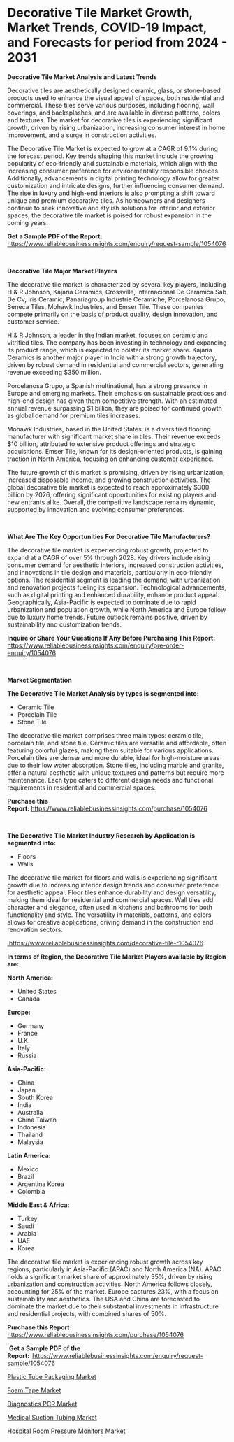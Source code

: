 <p><h1>Decorative Tile Market Growth, Market Trends, COVID-19 Impact, and Forecasts for period from 2024 - 2031</h1></p><p><strong>Decorative Tile Market Analysis and Latest Trends</strong></p>
<p><p>Decorative tiles are aesthetically designed ceramic, glass, or stone-based products used to enhance the visual appeal of spaces, both residential and commercial. These tiles serve various purposes, including flooring, wall coverings, and backsplashes, and are available in diverse patterns, colors, and textures. The market for decorative tiles is experiencing significant growth, driven by rising urbanization, increasing consumer interest in home improvement, and a surge in construction activities. </p><p>The Decorative Tile Market is expected to grow at a CAGR of 9.1% during the forecast period. Key trends shaping this market include the growing popularity of eco-friendly and sustainable materials, which align with the increasing consumer preference for environmentally responsible choices. Additionally, advancements in digital printing technology allow for greater customization and intricate designs, further influencing consumer demand. The rise in luxury and high-end interiors is also prompting a shift toward unique and premium decorative tiles. As homeowners and designers continue to seek innovative and stylish solutions for interior and exterior spaces, the decorative tile market is poised for robust expansion in the coming years.</p></p>
<p><strong>Get a Sample PDF of the Report:&nbsp;</strong> <a href="https://www.reliablebusinessinsights.com/enquiry/request-sample/1054076?utm_campaign=84&utm_medium=2&utm_source=Github&utm_content=ia&utm_term=07112024&utm_id=decorative-tile">https://www.reliablebusinessinsights.com/enquiry/request-sample/1054076</a></p>
<p>&nbsp;</p>
<p><strong>Decorative Tile Major Market Players</strong></p>
<p><p>The decorative tile market is characterized by several key players, including H & R Johnson, Kajaria Ceramics, Crossville, Internacional De Ceramica Sab De Cv, Iris Ceramic, Panariagroup Industrie Ceramiche, Porcelanosa Grupo, Seneca Tiles, Mohawk Industries, and Emser Tile. These companies compete primarily on the basis of product quality, design innovation, and customer service.</p><p>H & R Johnson, a leader in the Indian market, focuses on ceramic and vitrified tiles. The company has been investing in technology and expanding its product range, which is expected to bolster its market share. Kajaria Ceramics is another major player in India with a strong growth trajectory, driven by robust demand in residential and commercial sectors, generating revenue exceeding $350 million.</p><p>Porcelanosa Grupo, a Spanish multinational, has a strong presence in Europe and emerging markets. Their emphasis on sustainable practices and high-end design has given them competitive strength. With an estimated annual revenue surpassing $1 billion, they are poised for continued growth as global demand for premium tiles increases.</p><p>Mohawk Industries, based in the United States, is a diversified flooring manufacturer with significant market share in tiles. Their revenue exceeds $10 billion, attributed to extensive product offerings and strategic acquisitions. Emser Tile, known for its design-oriented products, is gaining traction in North America, focusing on enhancing customer experience.</p><p>The future growth of this market is promising, driven by rising urbanization, increased disposable income, and growing construction activities. The global decorative tile market is expected to reach approximately $300 billion by 2026, offering significant opportunities for existing players and new entrants alike. Overall, the competitive landscape remains dynamic, supported by innovation and evolving consumer preferences.</p></p>
<p>&nbsp;</p>
<p><strong>What Are The Key Opportunities For Decorative Tile Manufacturers?</strong></p>
<p><p>The decorative tile market is experiencing robust growth, projected to expand at a CAGR of over 5% through 2028. Key drivers include rising consumer demand for aesthetic interiors, increased construction activities, and innovations in tile design and materials, particularly in eco-friendly options. The residential segment is leading the demand, with urbanization and renovation projects fueling its expansion. Technological advancements, such as digital printing and enhanced durability, enhance product appeal. Geographically, Asia-Pacific is expected to dominate due to rapid urbanization and population growth, while North America and Europe follow due to luxury home trends. Future outlook remains positive, driven by sustainability and customization trends.</p></p>
<p><strong>Inquire or Share Your Questions If Any Before Purchasing This Report:</strong> <a href="https://www.reliablebusinessinsights.com/enquiry/pre-order-enquiry/1054076?utm_campaign=84&utm_medium=2&utm_source=Github&utm_content=ia&utm_term=07112024&utm_id=decorative-tile">https://www.reliablebusinessinsights.com/enquiry/pre-order-enquiry/1054076</a></p>
<p>&nbsp;</p>
<p><strong>Market Segmentation</strong></p>
<p><strong>The Decorative Tile Market Analysis by types is segmented into:</strong></p>
<p><ul><li>Ceramic Tile</li><li>Porcelain Tile</li><li>Stone Tile</li></ul></p>
<p><p>The decorative tile market comprises three main types: ceramic tile, porcelain tile, and stone tile. Ceramic tiles are versatile and affordable, often featuring colorful glazes, making them suitable for various applications. Porcelain tiles are denser and more durable, ideal for high-moisture areas due to their low water absorption. Stone tiles, including marble and granite, offer a natural aesthetic with unique textures and patterns but require more maintenance. Each type caters to different design needs and functional requirements in residential and commercial spaces.</p></p>
<p><strong>Purchase this Report:&nbsp;</strong><a href="https://www.reliablebusinessinsights.com/purchase/1054076?utm_campaign=84&utm_medium=2&utm_source=Github&utm_content=ia&utm_term=07112024&utm_id=decorative-tile">https://www.reliablebusinessinsights.com/purchase/1054076</a></p>
<p>&nbsp;</p>
<p><strong>The Decorative Tile Market Industry Research by Application is segmented into:</strong></p>
<p><ul><li>Floors</li><li>Walls</li></ul></p>
<p><p>The decorative tile market for floors and walls is experiencing significant growth due to increasing interior design trends and consumer preference for aesthetic appeal. Floor tiles enhance durability and design versatility, making them ideal for residential and commercial spaces. Wall tiles add character and elegance, often used in kitchens and bathrooms for both functionality and style. The versatility in materials, patterns, and colors allows for creative applications, driving demand in the construction and renovation sectors.</p></p>
<p><a href="https://www.reliablebusinessinsights.com/decorative-tile-r1054076?utm_campaign=84&utm_medium=2&utm_source=Github&utm_content=ia&utm_term=07112024&utm_id=decorative-tile">&nbsp;https://www.reliablebusinessinsights.com/decorative-tile-r1054076</a></p>
<p><strong>In terms of Region, the Decorative Tile Market Players available by Region are:</strong></p>
<p>
    <p> <strong> North America: </strong>
        <ul>
            <li>United States</li>
            <li>Canada</li>
        </ul>
        </p> 
    <p> <strong> Europe: </strong>
        <ul>
            <li>Germany</li>
            <li>France</li>
            <li>U.K.</li>
            <li>Italy</li>
            <li>Russia</li>
        </ul>
        </p> 
    <p> <strong> Asia-Pacific: </strong>
        <ul>
            <li>China</li>
            <li>Japan</li>
            <li>South Korea</li>
            <li>India</li>
            <li>Australia</li>
            <li>China Taiwan</li>
            <li>Indonesia</li>
            <li>Thailand</li>
            <li>Malaysia</li>
        </ul>
        </p> 
    <p> <strong> Latin America: </strong>
        <ul>
            <li>Mexico</li>
            <li>Brazil</li>
            <li>Argentina Korea</li>
            <li>Colombia</li>
        </ul>
        </p> 
    <p> <strong> Middle East & Africa: </strong>
        <ul>
            <li>Turkey</li>
            <li>Saudi</li>
            <li>Arabia</li>
            <li>UAE</li>
            <li>Korea</li>
        </ul>
    </p>
    </p>
<p><p>The decorative tile market is experiencing robust growth across key regions, particularly in Asia-Pacific (APAC) and North America (NA). APAC holds a significant market share of approximately 35%, driven by rising urbanization and construction activities. North America follows closely, accounting for 25% of the market. Europe captures 23%, with a focus on sustainability and aesthetics. The USA and China are forecasted to dominate the market due to their substantial investments in infrastructure and residential projects, with combined shares of 50%.</p></p>
<p><strong>Purchase this Report: </strong><a href="https://www.reliablebusinessinsights.com/purchase/1054076?utm_campaign=84&utm_medium=2&utm_source=Github&utm_content=ia&utm_term=07112024&utm_id=decorative-tile">https://www.reliablebusinessinsights.com/purchase/1054076</a></p>
<p>&nbsp;<strong>Get a Sample PDF of the Report:&nbsp;&nbsp;</strong><a href="https://www.reliablebusinessinsights.com/enquiry/request-sample/1054076?utm_campaign=84&utm_medium=2&utm_source=Github&utm_content=ia&utm_term=07112024&utm_id=decorative-tile">https://www.reliablebusinessinsights.com/enquiry/request-sample/1054076</a></p>
<p><strong></strong></p>
<p><p><a href="https://github.com/MegiDuro586/Market-Research-Report-List-1/blob/main/plastic-tube-packaging-market.md?utm_campaign=84&utm_medium=2&utm_source=Github&utm_content=ia&utm_term=07112024&utm_id=decorative-tile">Plastic Tube Packaging Market</a></p><p><a href="https://github.com/akrenkthongy/Market-Research-Report-List-1/blob/main/foam-tape-market.md?utm_campaign=84&utm_medium=2&utm_source=Github&utm_content=ia&utm_term=07112024&utm_id=decorative-tile">Foam Tape Market</a></p><p><a href="https://issuu.com/reportprime-2/docs/diagnostics-pcr-market-size-2030.pp_8834ccfd6cc3a2?utm_campaign=84&utm_medium=2&utm_source=Github&utm_content=ia&utm_term=07112024&utm_id=decorative-tile">Diagnostics PCR Market</a></p><p><a href="https://issuu.com/reportprime-2/docs/medical-suction-tubing-market-size-_90f61399def72e?utm_campaign=84&utm_medium=2&utm_source=Github&utm_content=ia&utm_term=07112024&utm_id=decorative-tile">Medical Suction Tubing Market</a></p><p><a href="https://issuu.com/reportprime-2/docs/hospital-room-pressure-monitors-mar_89e4eda03400d8?utm_campaign=84&utm_medium=2&utm_source=Github&utm_content=ia&utm_term=07112024&utm_id=decorative-tile">Hospital Room Pressure Monitors Market</a></p></p>